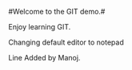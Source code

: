 #Welcome to the GIT demo.#

Enjoy learning GIT.

Changing default editor to notepad

Line Added by Manoj.